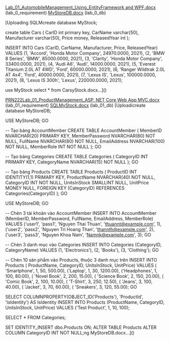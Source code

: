 
[Lab_01_AutomobileManagement_Using_EntityFramework and WPF.docx](https://github.com/user-attachments/files/20350109/Lab_01_AutomobileManagement_Using_EntityFramework.and.WPF.docx) (lab_0_requirement)
[MyStoreDB.docx](https://github.com/user-attachments/files/20734935/MyStoreDB.docx) (lab_0_db)

[Uploading SQLMcreate database MyStock;

create table Cars (
	CarID int primary key,
	CarName varchar(50),
	Manufacturer varchar(50),
	Price money,
	ReleasedYear int
);

INSERT INTO Cars (CarID, CarName, Manufacturer, Price, ReleasedYear) VALUES
(1, 'Accord', 'Honda Motor Company', 24970.0000, 2021),
(2, 'BMW 8 Series', 'BMW', 85000.0000, 2021),
(3, 'Clarity', 'Honda Motor Company', 33400.0000, 2021),
(4, 'Audi A6', 'Audi', 14000.0000, 2021),
(5, 'Everest Titanium 2.0L AT 4WD', 'Ford', 60000.0000, 2021),
(6, 'Ranger Wildtrak 2.0L AT 4x4', 'Ford', 40000.0000, 2021),
(7, 'Lexus IS', 'Lexus', 100000.0000, 2021),
(8, 'Lexus IS 300h', 'Lexus', 220000.0000, 2021);

use MyStock
select * from CarsyStock.docx…]()

[PRN222Lab_01_ProductManagement_ASP. NET Core Web App MVC.docx](https://github.com/user-attachments/files/20734909/PRN222Lab_01_ProductManagement_ASP.NET.Core.Web.App.MVC.docx) (lab_01_requirement)
[SQLMyStock.docx](https://github.com/user-attachments/files/20734933/SQLMyStock.docx) (lab_01_db)
[Uploadicreate database MyStoreDB;

USE MyStoreDB;
GO

-- Tạo bảng AccountMember
CREATE TABLE AccountMember (
    MemberID NVARCHAR(20) PRIMARY KEY,
    MemberPassword NVARCHAR(80) NOT NULL,
    FullName NVARCHAR(80) NOT NULL,
    EmailAddress NVARCHAR(100) NOT NULL,
    MemberRole INT NOT NULL
);
GO

-- Tạo bảng Categories
CREATE TABLE Categories (
    CategoryID INT PRIMARY KEY,
    CategoryName NVARCHAR(15) NOT NULL
);
GO

-- Tạo bảng Products
CREATE TABLE Products (
    ProductID INT IDENTITY(1,1) PRIMARY KEY,
    ProductName NVARCHAR(40) NOT NULL,
    CategoryID INT NOT NULL,
    UnitsInStock SMALLINT NULL,
    UnitPrice MONEY NULL,
    FOREIGN KEY (CategoryID) REFERENCES Categories(CategoryID)
);
GO

USE MyStoreDB;
GO

-- Chèn 3 tài khoản vào AccountMember
INSERT INTO AccountMember (MemberID, MemberPassword, FullName, EmailAddress, MemberRole) VALUES
('user1', 'pass1', 'Nguyen Thai Thuan', 'thuannt@example.com', 1),
('user2', 'pass2', 'Nguyen Tri Hoang Than', 'thannth@example.com', 2),
('user3', 'pass3', 'Nguyen Khoa Nam', 'Namnk@example.com', 3);
GO

-- Chèn 3 danh mục vào Categories
INSERT INTO Categories (CategoryID, CategoryName) VALUES
(1, 'Electronics'),
(2, 'Books'),
(3, 'Clothing');
GO

-- Chèn 10 sản phẩm vào Products, thuộc 3 danh mục trên
INSERT INTO Products ( ProductName, CategoryID, UnitsInStock, UnitPrice) VALUES
( 'Smartphone', 1, 50, 500.00),
('Laptop', 1, 30, 1200.00),
('Headphones', 1, 100, 80.00),
( 'Novel Book', 2, 200, 15.00),
( 'Science Book', 2, 150, 20.00),
( 'Comic Book', 2, 100, 10.00),
( 'T-Shirt', 3, 250, 12.50),
( 'Jeans', 3, 100, 40.00),
( 'Jacket', 3, 70, 60.00),
( 'Sneakers', 3, 120, 55.00);
GO

SELECT COLUMNPROPERTY(OBJECT_ID('Products'), 'ProductId', 'IsIdentity') AS IsIdentity
INSERT INTO Products (ProductName, CategoryID, UnitsInStock, UnitPrice) VALUES
('Test Product', 1, 10, 100);

SELECT * FROM Categories;


SET IDENTITY_INSERT dbo.Products ON;
ALTER TABLE Products
ALTER COLUMN CategoryID INT NOT NULL;ng MyStoreDB.docx…]()

